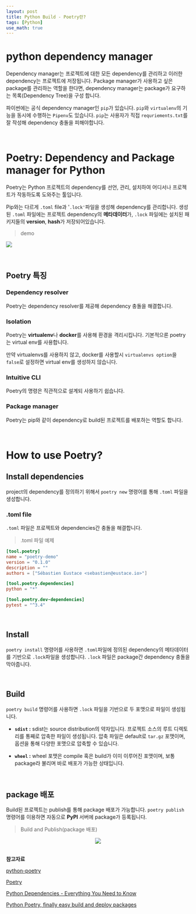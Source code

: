 ```yaml
---
layout: post
title: Python Build - Poetry란?
tags: [Python]
use_math: true
---
```


# python dependency manager

Dependency manager는 프로젝트에 대한 모든 dependency를 관리하고 이러한 dependency는 프로젝트에 저장됩니다. Package manager가 사용하고 싶은 package를 관리하는 역할을 한다면, dependency manager는 package가 요구하는 목록(Dependency Tree)을 구성 합니다.

파이썬에는 공식 dependency manager인 `pip`가 있습니다. `pip`와 `virtualenv`의 기능을 동시에 수행하는 `Pipenv`도 있습니다. `pip`는 사용자가 직접 `requriements.txt`를 잘 작성해 dependency 충돌을 피해야합니다.

<br>

# Poetry: Dependency and Package manager for Python

Poetry는 Python 프로젝트의 dependency를 선언, 관리, 설치하여 어디서나 프로젝트가 작동하도록 도와주는 툴입니다. 

Pip와는 다르게 `.toml` file과 '`.lock'`파일을 생성해 dependency를 관리합니다. 생성된 `.toml` 파일에는 프로젝트 dependency의 **메타데이터**가, `.lock` 파일에는 설치된 패키지들의 **version**, **hash**가 저장되어있습니다.

> demo

![](https://raw.githubusercontent.com/python-poetry/poetry/master/assets/install.gif)

<br>

## Poetry 특징

### Dependency resolver

Poetry는 dependency resolver를 제공해 dependency 충돌을 해결합니다. 

### Isolation

Poetry는 **virtualenv**나 **docker**를 사용해 환경을 격리시킵니다. 기본적으론 poetry는 virtual env를 사용합니다.

만약 virtualenvs를 사용하지 않고, docker를 사용할시 `virtualenvs option`을 `false`로 설정하면 virtual env를 생성하지 않습니다.

### Intuitive CLI

Poetry의 명령은 직관적으로 설계되 사용하기 쉽습니다.

### Package manager

Poetry는 pip와 같이 dependency로 build된 프로젝트를 배포하는 역할도 합니다.  

<br>

# How to use Poetry?

## Install dependencies

project의 dependency를 정의하기 위해서 `poetry new` 명령어를 통해 `.toml` 파일을 생성합니다.

### .toml file

`.toml` 파일은 프로젝트와 dependencies간 충돌을 해결합니다.

> .toml 파일 예제

```toml
[tool.poetry]
name = "poetry-demo"
version = "0.1.0"
description = ""
authors = ["Sébastien Eustace <sebastien@eustace.io>"]

[tool.poetry.dependencies]
python = "*"

[tool.poetry.dev-dependencies]
pytest = "^3.4"
```

<br>

## Install

`poetry install` 명령어를 사용하면 `.toml`파일에 정의된 dependency의 메타데이터를 기반으로 `.lock`파일을 생성합니다. `.lock` 파일은 package간 dependency 충돌을 막아줍니다.

<br>

## Build

`poetry build` 명령어를 사용하면 `.lock` 파일을 기반으로 두 포맷으로 파일이 생성됩니다.

- **`sdist` :** sdist는 source distribution의 약자입니다. 프로젝트 소스의 루트 디렉토리를 통째로 압축한 파일이 생성됩니다. 압축 파일은 default로 `tar.gz` 포맷이며, 옵션을 통해 다양한 포맷으로 압축할 수 있습니다.

- **`wheel` :** wheel 포맷은 compile 혹은 build가 이미 이루어진 포맷이며, 보통 package라 불리며 바로 배포가 가능한 상태입니다.

<br>

## package 배포

Build된 프로젝트는 publish를 통해 package 배포가 가능합니다. `poetry publish` 명령어를 이용하면 자동으로 **PyPI** 서버에 package가 등록됩니다.

> Build and Publish(package 배포)

<center><img src="https://user-images.githubusercontent.com/31475037/114016308-aaf2d980-98a5-11eb-87d4-d56503e199a5.png"></center>



<br>

**참고자료**

[python-poetry](https://github.com/python-poetry/poetry)

[Poetry](https://python-poetry.org/)

[Python Dependencies - Everything You Need to Know](https://www.activestate.com/resources/quick-reads/python-dependencies-everything-you-need-to-know/)

[Python Poetry, finally easy build and deploy packages](https://medium.com/lambda-automotive/python-poetry-finally-easy-build-and-deploy-packages-e1e84c23401f)